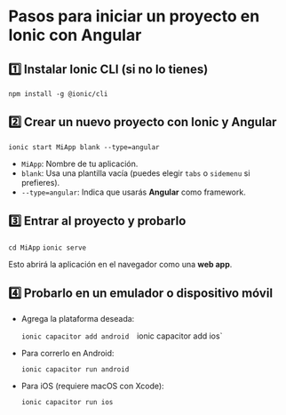 # Pasos para iniciar un proyecto en Ionic con Angular

## 1️⃣ Instalar Ionic CLI (si no lo tienes)

`npm install -g @ionic/cli`

## 2️⃣ Crear un nuevo proyecto con Ionic y Angular

`ionic start MiApp blank --type=angular`

- `MiApp`: Nombre de tu aplicación.
- `blank`: Usa una plantilla vacía (puedes elegir `tabs` o `sidemenu` si prefieres).
- `--type=angular`: Indica que usarás **Angular** como framework.

## 3️⃣ Entrar al proyecto y probarlo

`cd MiApp` 
`ionic serve`

Esto abrirá la aplicación en el navegador como una **web app**.

## 4️⃣ Probarlo en un emulador o dispositivo móvil

- Agrega la plataforma deseada:
    
    `ionic capacitor add android 
	`ionic capacitor add ios`
    
- Para correrlo en Android:
    
    `ionic capacitor run android`
    
- Para iOS (requiere macOS con Xcode):
    
    `ionic capacitor run ios`
